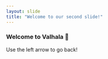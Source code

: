 ```yaml
---
layout: slide
title: "Welcome to our second slide!"
---
```

### Welcome to Valhala 🥇
Use the left arrow to go back!
